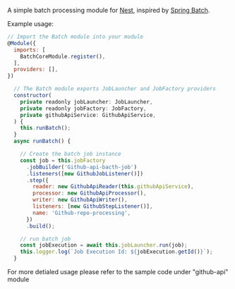 A simple batch processing module for [Nest](https://github.com/nestjs/nest), inspired by [Spring Batch](https://github.com/spring-projects/spring-batch).

Example usage:

```javascript
// Import the Batch module into your module
@Module({
  imports: [
    BatchCoreModule.register(),
  ],
  providers: [],
})

```

```javascript
  // The Batch module exports JobLauncher and JobFactory providers
  constructor(
    private readonly jobLauncher: JobLauncher,
    private readonly jobFactory: JobFactory,
    private githubApiService: GithubApiService,
  ) {
    this.runBatch();
  }
  async runBatch() {

    // Create the batch job instance
    const job = this.jobFactory
      .jobBuilder('Github-api-bacth-job')
      .listeners([new GithubJobListener()])
      .step({
        reader: new GithubApiReader(this.githubApiService),
        processor: new GithubApiProcessor(),
        writer: new GithubApiWriter(),
        listeners: [new GithubStepListener()],
        name: 'Github-repo-processing',
      })
      .build();

    // run batch job
    const jobExecution = await this.jobLauncher.run(job);
    this.logger.log(`Job Execution Id: ${jobExecution.getId()}`);
  }
```

For more detialed usage please refer to the sample code under "github-api" module
